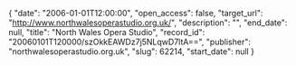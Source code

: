 {
  "date": "2006-01-01T12:00:00", 
  "open_access": false, 
  "target_url": "http://www.northwalesoperastudio.org.uk/", 
  "description": "", 
  "end_date": null, 
  "title": "North Wales Opera Studio", 
  "record_id": "20060101T120000/szOkkEAWDz7j5NLqwD7ltA==", 
  "publisher": "northwalesoperastudio.org.uk", 
  "slug": 62214, 
  "start_date": null
}

